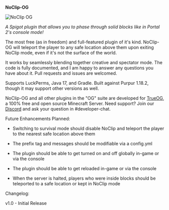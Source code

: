 **NoClip-OG**

![NoClip OG](https://i.imgur.com/HI7rKuT.png)

*A Spigot plugin that allows you to phase through solid blocks like in Portal 2's console mode!*

The most free (as in freedom) and full-featured plugin of it's kind. NoClip-OG will teleport the player to any safe location above them upon exiting NoClip mode, even if it's not the surface of the world.

It works by seamlessly blending together creative and spectator mode. The code is fully documented, and I am happy to answer any questions you have about it. Pull requests and issues are welcomed.

Supports LuckPerms, Java 17, and Gradle. Built against Purpur 1.18.2, though it may support other versions as well.

NoClip-OG and all other plugins in the "OG" suite are developed for [TrueOG](https://trueog.net), a 100% free and open source Minecraft Server. Need support? Join our [Discord](https://discord.gg/ma9pMYpBU6) and ask your question in #developer-chat.

Future Enhancements Planned:

- Switching to survival mode should disable NoClip and teleport the player to the nearest safe location above them

- The prefix tag and messages should be modifiable via a config.yml

- The plugin should be able to get turned on and off globally in-game or via the console

- The plugin should be able to get reloaded in-game or via the console

- When the server is halted, players who were inside blocks should be teleported to a safe location or kept in NoClip mode

Changelog:

v1.0 - Initial Release
